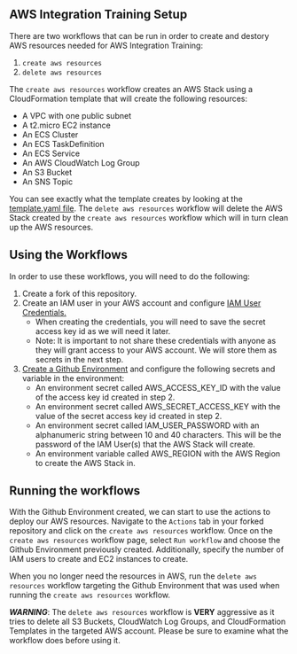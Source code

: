 ## AWS Integration Training Setup
There are two workflows that can be run in order to create and destory AWS resources needed for AWS Integration Training:
1. `create aws resources`
2. `delete aws resources`

The `create aws resources` workflow creates an AWS Stack using a CloudFormation template that will create the following resources:
* A VPC with one public subnet
* A t2.micro EC2 instance
* An ECS Cluster
* An ECS TaskDefinition
* An ECS Service
* An AWS CloudWatch Log Group
* An S3 Bucket
* An SNS Topic

You can see exactly what the template creates by looking at the [template.yaml file](infrastructure/cloudformation/template.yaml).
The `delete aws resources` workflow will delete the AWS Stack created by the `create aws resources` workflow which will in turn clean up the AWS resources.

## Using the Workflows
In order to use these workflows, you will need to do the following:
1. Create a fork of this repository.
2. Create an IAM user in your AWS account and configure [IAM User Credentials.](https://docs.aws.amazon.com/cli/latest/userguide/cli-authentication-user.html)
    * When creating the credentials, you will need to save the secret access key id as we will need it later.
    * Note: It is important to not share these credentials with anyone as they will grant access to your AWS account. We will store them as secrets in the next step.
3. [Create a Github Environment](https://docs.github.com/en/actions/deployment/targeting-different-environments/using-environments-for-deployment#creating-an-environment) and configure the following secrets and variable in the environment:
    * An environment secret called AWS_ACCESS_KEY_ID with the value of the access key id created in step 2.
    * An environment secret called AWS_SECRET_ACCESS_KEY with the value of the secret access key id created in step 2.
    * An environment secret called IAM_USER_PASSWORD with an alphanumeric string between 10 and 40 characters. This will be the password of the IAM User(s) that the AWS Stack will create.
    * An environment variable called AWS_REGION with the AWS Region to create the AWS Stack in.

## Running the workflows
With the Github Environment created, we can start to use the actions to deploy our AWS resources. Navigate to the `Actions` tab in your forked repository and click on the `create aws resources` workflow. Once on the `create aws resources` workflow page, select `Run workflow` and choose the Github Environment previously created. Additionally, specify the number of IAM users to create and EC2 instances to create.

When you no longer need the resources in AWS, run the `delete aws resources` workflow targeting the Github Environment that was used when running the `create aws resources` workflow.

***WARNING***: The `delete aws resources` workflow is **VERY** aggressive as it tries to delete all S3 Buckets, CloudWatch Log Groups, and CloudFormation Templates in the targeted AWS account. Please be sure to examine what the workflow does before using it.